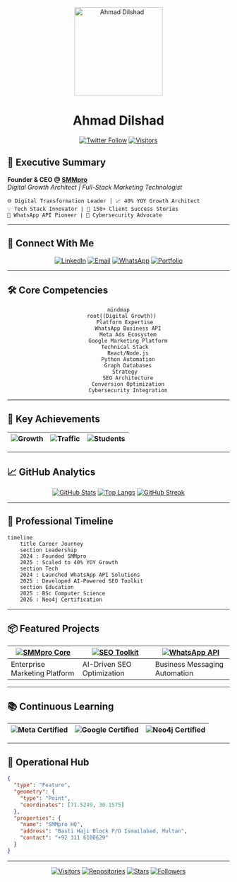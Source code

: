 
<div align="center">
  <img src="https://i.pinimg.com/280x280_RS/ca/69/ba/ca69ba967236e677d87603fc479087ad.jpg" width="200" height="200" alt="Ahmad Dilshad"/>
  <h1>Ahmad Dilshad</h1>
  
[![Twitter Follow](https://img.shields.io/badge/Follow-%40SMMProOfficial-1DA1F2?style=for-the-badge&logo=twitter)](https://facebook.com/SMMProOfficial)
[![Visitors](https://komarev.com/ghpvc/?username=syed-ahmad-dilshad&label=PROFILE+VIEWS&color=blueviolet&style=for-the-badge)](https://github.com/syed-ahmad-dilshad)

</div>

## 🚀 Executive Summary

**Founder & CEO @ [SMMpro](https://smmpro.pk)**  
*Digital Growth Architect | Full-Stack Marketing Technologist*

```text
🌐 Digital Transformation Leader | 📈 40% YOY Growth Architect
💡 Tech Stack Innovator | 🤝 150+ Client Success Stories
📱 WhatsApp API Pioneer | 🔐 Cybersecurity Advocate
```

---

## 🔗 Connect With Me

<div align="center">
  
[![LinkedIn](https://img.shields.io/badge/LinkedIn-Connect-%230A66C2?style=for-the-badge&logo=linkedin)](https://www.linkedin.com/in/syed-ahmad-dilshad)
[![Email](https://img.shields.io/badge/Email-support%40smmpro.pk-%23EA4335?style=for-the-badge&logo=gmail)](mailto:support@smmpro.pk)
[![WhatsApp](https://img.shields.io/badge/WhatsApp-Chat-%2325D366?style=for-the-badge&logo=whatsapp)](https://wa.me/923116100629)
[![Portfolio](https://img.shields.io/badge/Portfolio-SMMpro-%23000000?style=for-the-badge&logo=google-chrome)](https://smmpro.pk)

</div>

---

## 🛠️ Core Competencies

<div align="center">

```mermaid
mindmap
  root((Digital Growth))
    Platform Expertise
      WhatsApp Business API
      Meta Ads Ecosystem
      Google Marketing Platform
    Technical Stack
      React/Node.js
      Python Automation
      Graph Databases
    Strategy
      SEO Architecture
      Conversion Optimization
      Cybersecurity Integration
```

</div>

---

## 🏅 Key Achievements

<div class="grid cards" align="center">

| ![Growth](https://img.shields.io/badge/Revenue_Growth-40%25-%2300C853?style=for-the-badge) | ![Traffic](https://img.shields.io/badge/Organic_Traffic-58%25-%23007ACC?style=for-the-badge) | ![Students](https://img.shields.io/badge/Students_Served-10K%2B-%23FF6D00?style=for-the-badge) |
|-------------------------------------------------------------------------------------------|---------------------------------------------------------------------------------------------|-----------------------------------------------------------------------------------------------|

</div>

---

## 📈 GitHub Analytics

<div align="center">

[![GitHub Stats](https://github-readme-stats.vercel.app/api?username=syed-ahmad-dilshad&show_icons=true&theme=radical&count_private=true&include_all_commits=true)](https://github.com/syed-ahmad-dilshad)
[![Top Langs](https://github-readme-stats.vercel.app/api/top-langs/?username=syed-ahmad-dilshad&layout=compact&theme=vision-friendly-dark)](https://github.com/syed-ahmad-dilshad)
[![GitHub Streak](https://streak-stats.demolab.com?user=syed-ahmad-dilshad&theme=dark&border_radius=4.6)](https://git.io/streak-stats)

</div>

---

## 🏢 Professional Timeline

```mermaid
timeline
    title Career Journey
    section Leadership
    2024 : Founded SMMpro
    2025 : Scaled to 40% YOY Growth
    section Tech
    2024 : Launched WhatsApp API Solutions
    2025 : Developed AI-Powered SEO Toolkit
    section Education
    2025 : BSc Computer Science
    2026 : Neo4j Certification
```

---

## 📦 Featured Projects

<div class="grid cards" align="center">

| [![SMMpro Core](https://img.shields.io/badge/SMMpro_Core-Platform_Engine-2CA5E0?style=for-the-badge)](https://github.com/syed-ahmad-dilshad/smmpro-core) | [![SEO Toolkit](https://img.shields.io/badge/SEO_Toolkit-AI_Powered-green?style=for-the-badge)](https://github.com/syed-ahmad-dilshad/seo-toolkit) | [![WhatsApp API](https://img.shields.io/badge/WhatsApp_API-Enterprise_Solution-25D366?style=for-the-badge)](https://github.com/syed-ahmad-dilshad/whatsapp-business-api) |
|---------------------------------------------------------------------------------------------------------------------------------------------------------|---------------------------------------------------------------------------------------------------------------------------------------------------|------------------------------------------------------------------------------------------------------------------------------------------------------------------------|
| Enterprise Marketing Platform                                                                                                                           | AI-Driven SEO Optimization                                                                                                                       | Business Messaging Automation                                                                                                                                          |

</div>

---

## 📚 Continuous Learning

<div align="center">

| ![Meta Certified](https://img.shields.io/badge/Meta-WhatsApp_API_Expert-FFFFFF?style=flat&logo=meta) | ![Google Certified](https://img.shields.io/badge/Google-Digital_Marketing-4285F4?style=flat&logo=google) | ![Neo4j Certified](https://img.shields.io/badge/Neo4j-Graph_DB_Pro-008CC1?style=flat&logo=neo4j) |
|------------------------------------------------------------------------------------------------------|----------------------------------------------------------------------------------------------------------|--------------------------------------------------------------------------------------------------|

</div>

---

## 📍 Operational Hub

```geojson
{
  "type": "Feature",
  "geometry": {
    "type": "Point",
    "coordinates": [71.5249, 30.1575]
  },
  "properties": {
    "name": "SMMpro HQ",
    "address": "Basti Haji Block P/O Ismailabad, Multan",
    "contact": "+92 311 6100629"
  }
}
```

---

<div align="center">
  
[![Visitors](https://api.visitorbadge.io/api/visitors?path=https%3A%2F%2Fgithub.com%2Fsyed-ahmad-dilshad&label=PROFILE%20VISITS&countColor=%23263759&style=for-the-badge)](https://visitorbadge.io/status?path=https%3A%2F%2Fgithub.com%2Fsyed-ahmad-dilshad)
[![Repositories](https://img.shields.io/badge/Repositories-%23007EC6.svg?style=for-the-badge&logo=github&logoColor=white)](https://github.com/syed-ahmad-dilshad?tab=repositories)
[![Stars](https://img.shields.io/badge/Total%20Stars-%23FFD700.svg?style=for-the-badge&logo=apachespark&logoColor=black)](https://github.com/syed-ahmad-dilshad?tab=stars)
[![Followers](https://img.shields.io/badge/Followers-%2300C7B7.svg?style=for-the-badge&logo=rss&logoColor=white)](https://github.com/syed-ahmad-dilshad?tab=followers)
  
</div>
